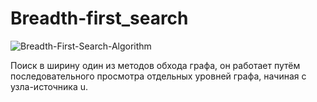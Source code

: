 # Breadth-first_search

![Breadth-First-Search-Algorithm](https://user-images.githubusercontent.com/64311703/89100599-c38e2400-d3e7-11ea-85cb-6219f0529489.gif)

Поиск в ширину один из методов обхода графа, он работает путём последовательного просмотра отдельных уровней графа, начиная с узла-источника u.
